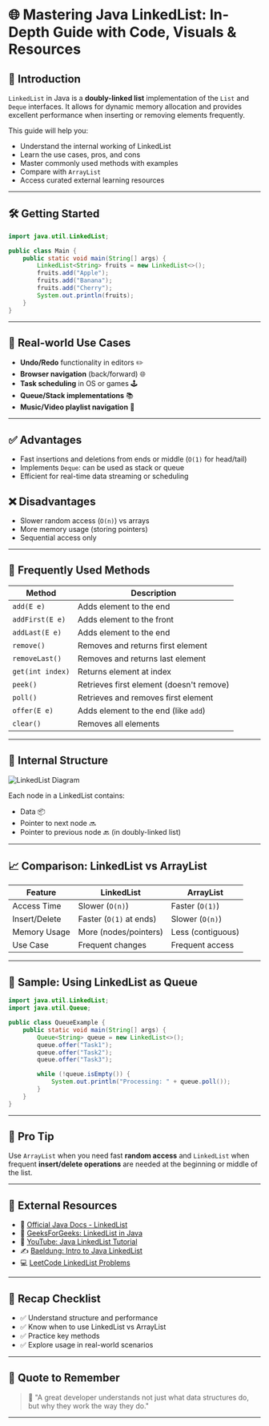 # 🌐 Mastering Java LinkedList: In-Depth Guide with Code, Visuals & Resources

## 📘 Introduction
`LinkedList` in Java is a **doubly-linked list** implementation of the `List` and `Deque` interfaces. It allows for dynamic memory allocation and provides excellent performance when inserting or removing elements frequently.

This guide will help you:
- Understand the internal working of LinkedList
- Learn the use cases, pros, and cons
- Master commonly used methods with examples
- Compare with `ArrayList`
- Access curated external learning resources

---

## 🛠️ Getting Started
```java
import java.util.LinkedList;

public class Main {
    public static void main(String[] args) {
        LinkedList<String> fruits = new LinkedList<>();
        fruits.add("Apple");
        fruits.add("Banana");
        fruits.add("Cherry");
        System.out.println(fruits);
    }
}
```

---

## 🎯 Real-world Use Cases
- **Undo/Redo** functionality in editors ✏️
- **Browser navigation** (back/forward) 🌐
- **Task scheduling** in OS or games 🕹️
- **Queue/Stack implementations** 📚
- **Music/Video playlist navigation** 🎵

---

## ✅ Advantages
- Fast insertions and deletions from ends or middle (`O(1)` for head/tail)
- Implements `Deque`: can be used as stack or queue
- Efficient for real-time data streaming or scheduling

## ❌ Disadvantages
- Slower random access (`O(n)`) vs arrays
- More memory usage (storing pointers)
- Sequential access only

---

## 🧰 Frequently Used Methods
| Method                  | Description                            |
|------------------------|----------------------------------------|
| `add(E e)`             | Adds element to the end                |
| `addFirst(E e)`        | Adds element to the front              |
| `addLast(E e)`         | Adds element to the end                |
| `remove()`             | Removes and returns first element      |
| `removeLast()`         | Removes and returns last element       |
| `get(int index)`       | Returns element at index               |
| `peek()`               | Retrieves first element (doesn't remove)|
| `poll()`               | Retrieves and removes first element    |
| `offer(E e)`           | Adds element to the end (like `add`)   |
| `clear()`              | Removes all elements                   |

---

## 🔁 Internal Structure

![LinkedList Diagram](https://via.placeholder.com/600x200?text=LinkedList+Node+Structure)

Each node in a LinkedList contains:
- Data 📦
- Pointer to next node 🔜
- Pointer to previous node 🔙 (in doubly-linked list)

---

## 📈 Comparison: LinkedList vs ArrayList

| Feature             | LinkedList        | ArrayList        |
|--------------------|-------------------|------------------|
| Access Time        | Slower (`O(n)`)    | Faster (`O(1)`)   |
| Insert/Delete      | Faster (`O(1)` at ends) | Slower (`O(n)`)   |
| Memory Usage       | More (nodes/pointers) | Less (contiguous) |
| Use Case           | Frequent changes  | Frequent access   |

---

## 🧪 Sample: Using LinkedList as Queue
```java
import java.util.LinkedList;
import java.util.Queue;

public class QueueExample {
    public static void main(String[] args) {
        Queue<String> queue = new LinkedList<>();
        queue.offer("Task1");
        queue.offer("Task2");
        queue.offer("Task3");

        while (!queue.isEmpty()) {
            System.out.println("Processing: " + queue.poll());
        }
    }
}
```

---

## 🧠 Pro Tip
Use `ArrayList` when you need fast **random access** and `LinkedList` when frequent **insert/delete operations** are needed at the beginning or middle of the list.

---

## 🔗 External Resources
- 📘 [Official Java Docs - LinkedList](https://docs.oracle.com/javase/8/docs/api/java/util/LinkedList.html)
- 📙 [GeeksForGeeks: LinkedList in Java](https://www.geeksforgeeks.org/linked-list-in-java/)
- 🎥 [YouTube: Java LinkedList Tutorial](https://www.youtube.com/results?search_query=java+linkedlist+tutorial)
- ✍️ [Baeldung: Intro to Java LinkedList](https://www.baeldung.com/java-linkedlist)
- 💻 [LeetCode LinkedList Problems](https://leetcode.com/tag/linked-list/)

---

## 🔄 Recap Checklist
- ✅ Understand structure and performance
- ✅ Know when to use LinkedList vs ArrayList
- ✅ Practice key methods
- ✅ Explore usage in real-world scenarios

---

## 💬 Quote to Remember
> 🧩 "A great developer understands not just what data structures do, but why they work the way they do."

---
